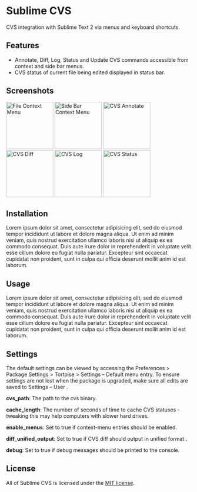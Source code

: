 Sublime CVS
============
CVS integration with Sublime Text 2 via menus and keyboard shortcuts.

Features
--------
- Annotate, Diff, Log, Status and Update CVS commands accessible from context and side bar menus.
- CVS status of current file being edited displayed in status bar.

Screenshots
-----------

<img alt="File Context Menu" src="https://raw.github.com/brianhornsby/www_brianhornsby_com/master/img/sublime_cvs_file_context_menu.png" height="128"/>
<img alt="Side Bar Context Menu" src="https://raw.github.com/brianhornsby/www_brianhornsby_com/master/img/sublime_cvs_side_bar_context_menu.png" height="128"/>
<img alt="CVS Annotate" src="https://raw.github.com/brianhornsby/www_brianhornsby_com/master/img/sublime_cvs_file_annotate.png" height="128"/>
<img alt="CVS Diff" src="https://raw.github.com/brianhornsby/www_brianhornsby_com/master/img/sublime_cvs_file_diff.png" height="128"/>
<img alt="CVS Log" src="https://raw.github.com/brianhornsby/www_brianhornsby_com/master/img/sublime_cvs_file_log.png" height="128"/>
<img alt="CVS Status" src="https://raw.github.com/brianhornsby/www_brianhornsby_com/master/img/sublime_cvs_file_status.png" height="128"/>

Installation
------------
Lorem ipsum dolor sit amet, consectetur adipisicing elit, sed do eiusmod tempor incididunt ut labore et dolore magna aliqua. Ut enim ad minim veniam, quis nostrud exercitation ullamco laboris nisi ut aliquip ex ea commodo consequat. Duis aute irure dolor in reprehenderit in voluptate velit esse cillum dolore eu fugiat nulla pariatur. Excepteur sint occaecat cupidatat non proident, sunt in culpa qui officia deserunt mollit anim id est laborum.

Usage
-----
Lorem ipsum dolor sit amet, consectetur adipisicing elit, sed do eiusmod tempor incididunt ut labore et dolore magna aliqua. Ut enim ad minim veniam, quis nostrud exercitation ullamco laboris nisi ut aliquip ex ea commodo consequat. Duis aute irure dolor in reprehenderit in voluptate velit esse cillum dolore eu fugiat nulla pariatur. Excepteur sint occaecat cupidatat non proident, sunt in culpa qui officia deserunt mollit anim id est laborum.

Settings
--------
The default settings can be viewed by accessing the Preferences > Package Settings > Tortoise > Settings – Default menu entry. To ensure settings are not lost when the package is upgraded, make sure all edits are saved to Settings – User .

**cvs_path**: The path to the cvs binary.

**cache_length**: The number of seconds of time to cache CVS statuses - tweaking this may help computers with slower hard drives.

**enable_menus**: Set to true if context-menu entries should be enabled.

**diff_unified_output**: Set to true if CVS diff should output in unified format .

**debug**: Set to true if debug messages should be printed to the console.

License
-------
All of Sublime CVS is licensed under the [MIT license](https://raw.github.com/brianhornsby/sublime_cvs/master/LICENSE.txt).
